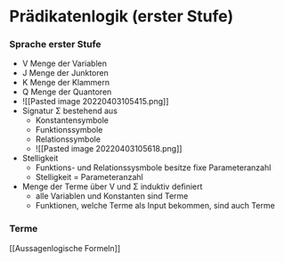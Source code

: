 # Prädikatenlogik (erster Stufe)
### Sprache erster Stufe
+ V Menge der Variablen
+ J  Menge der Junktoren
+ K Menge der Klammern
+ Q Menge der Quantoren
+ ![[Pasted image 20220403105415.png]]
+ Signatur Σ bestehend aus
	+ Konstantensymbole
	+ Funktionssymbole
	+ Relationssymbole
	+ ![[Pasted image 20220403105618.png]]
+ Stelligkeit
	+ Funktions- und Relationssysmbole besitze fixe Parameteranzahl
	+ Stelligkeit = Parameteranzahl
+ Menge der Terme über V und Σ induktiv definiert
	+ alle Variablen und Konstanten sind Terme
	+ Funktionen, welche Terme als Input bekommen, sind auch Terme


### Terme



[[Aussagenlogische Formeln]]